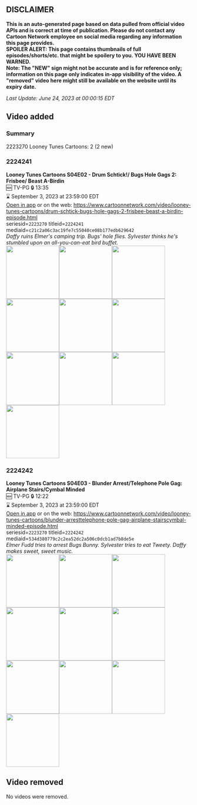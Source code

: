 ## DISCLAIMER
**This is an auto-generated page based on data pulled from official video APIs and is correct at time of publication. Please do not contact any Cartoon Network employee on social media regarding any information this page provides.**  
**SPOILER ALERT: This page contains thumbnails of full episodes/shorts/etc. that might be spoilery to you. YOU HAVE BEEN WARNED.**  
**Note: The "NEW" sign might not be accurate and is for reference only; information on this page only indicates in-app visibility of the video. A "removed" video here might still be available on the website until its expiry date.**  

_Last Update: June 24, 2023 at 00:00:15 EDT_
## Video added
### Summary
2223270 Looney Tunes Cartoons: 2 (2 new)  
### 2224241
**Looney Tunes Cartoons S04E02 - Drum Schtick!/ Bugs Hole Gags 2: Frisbee/ Beast A-Birdin**  
🆕 TV-PG 🔒 13:35  
⌛ September 3, 2023 at 23:59:00 EDT  
[Open in app](https://cnvideo.sercomkc.org/redirector.html?type=cnapp&seriesid=2223270&titleid=2224241&mediaid=c21c2a06c3ac19fe7c55040ce08b177edb629642) or on the web: https://www.cartoonnetwork.com/video/looney-tunes-cartoons/drum-schtick-bugs-hole-gags-2-frisbee-beast-a-birdin-episode.html  
seriesid=`2223270` titleid=`2224241` mediaid=`c21c2a06c3ac19fe7c55040ce08b177edb629642`  
_Daffy ruins Elmer's camping trip. Bugs' hole flies. Sylvester thinks he's stumbled upon an all-you-can-eat bird buffet._  
<a href="https://s3.amazonaws.com/cartoonorchestrator/2224241_001_1280x720.jpg"><img src="https://s3.amazonaws.com/cartoonorchestrator/2224241_001_640x360.jpg" height="144px" /></a><a href="https://s3.amazonaws.com/cartoonorchestrator/2224241_002_1280x720.jpg"><img src="https://s3.amazonaws.com/cartoonorchestrator/2224241_002_640x360.jpg" height="144px" /></a><a href="https://s3.amazonaws.com/cartoonorchestrator/2224241_003_1280x720.jpg"><img src="https://s3.amazonaws.com/cartoonorchestrator/2224241_003_640x360.jpg" height="144px" /></a><a href="https://s3.amazonaws.com/cartoonorchestrator/2224241_004_1280x720.jpg"><img src="https://s3.amazonaws.com/cartoonorchestrator/2224241_004_640x360.jpg" height="144px" /></a><a href="https://s3.amazonaws.com/cartoonorchestrator/2224241_005_1280x720.jpg"><img src="https://s3.amazonaws.com/cartoonorchestrator/2224241_005_640x360.jpg" height="144px" /></a><a href="https://s3.amazonaws.com/cartoonorchestrator/2224241_006_1280x720.jpg"><img src="https://s3.amazonaws.com/cartoonorchestrator/2224241_006_640x360.jpg" height="144px" /></a><a href="https://s3.amazonaws.com/cartoonorchestrator/2224241_007_1280x720.jpg"><img src="https://s3.amazonaws.com/cartoonorchestrator/2224241_007_640x360.jpg" height="144px" /></a><a href="https://s3.amazonaws.com/cartoonorchestrator/2224241_008_1280x720.jpg"><img src="https://s3.amazonaws.com/cartoonorchestrator/2224241_008_640x360.jpg" height="144px" /></a><a href="https://s3.amazonaws.com/cartoonorchestrator/2224241_009_1280x720.jpg"><img src="https://s3.amazonaws.com/cartoonorchestrator/2224241_009_640x360.jpg" height="144px" /></a><a href="https://s3.amazonaws.com/cartoonorchestrator/2224241_010_1280x720.jpg"><img src="https://s3.amazonaws.com/cartoonorchestrator/2224241_010_640x360.jpg" height="144px" /></a>
### 2224242
**Looney Tunes Cartoons S04E03 - Blunder Arrest/Telephone Pole Gag: Airplane Stairs/Cymbal Minded**  
🆕 TV-PG 🔒 12:22  
⌛ September 3, 2023 at 23:59:00 EDT  
[Open in app](https://cnvideo.sercomkc.org/redirector.html?type=cnapp&seriesid=2223270&titleid=2224242&mediaid=534d380779c2c2ea52dc2a506c0dcb1ad7b8de5e) or on the web: https://www.cartoonnetwork.com/video/looney-tunes-cartoons/blunder-arresttelephone-pole-gag-airplane-stairscymbal-minded-episode.html  
seriesid=`2223270` titleid=`2224242` mediaid=`534d380779c2c2ea52dc2a506c0dcb1ad7b8de5e`  
_Elmer Fudd tries to arrest Bugs Bunny. Sylvester tries to eat Tweety. Daffy makes sweet, sweet music._  
<a href="https://s3.amazonaws.com/cartoonorchestrator/2224242_001_1280x720.jpg"><img src="https://s3.amazonaws.com/cartoonorchestrator/2224242_001_640x360.jpg" height="144px" /></a><a href="https://s3.amazonaws.com/cartoonorchestrator/2224242_002_1280x720.jpg"><img src="https://s3.amazonaws.com/cartoonorchestrator/2224242_002_640x360.jpg" height="144px" /></a><a href="https://s3.amazonaws.com/cartoonorchestrator/2224242_003_1280x720.jpg"><img src="https://s3.amazonaws.com/cartoonorchestrator/2224242_003_640x360.jpg" height="144px" /></a><a href="https://s3.amazonaws.com/cartoonorchestrator/2224242_004_1280x720.jpg"><img src="https://s3.amazonaws.com/cartoonorchestrator/2224242_004_640x360.jpg" height="144px" /></a><a href="https://s3.amazonaws.com/cartoonorchestrator/2224242_005_1280x720.jpg"><img src="https://s3.amazonaws.com/cartoonorchestrator/2224242_005_640x360.jpg" height="144px" /></a><a href="https://s3.amazonaws.com/cartoonorchestrator/2224242_006_1280x720.jpg"><img src="https://s3.amazonaws.com/cartoonorchestrator/2224242_006_640x360.jpg" height="144px" /></a><a href="https://s3.amazonaws.com/cartoonorchestrator/2224242_007_1280x720.jpg"><img src="https://s3.amazonaws.com/cartoonorchestrator/2224242_007_640x360.jpg" height="144px" /></a><a href="https://s3.amazonaws.com/cartoonorchestrator/2224242_008_1280x720.jpg"><img src="https://s3.amazonaws.com/cartoonorchestrator/2224242_008_640x360.jpg" height="144px" /></a><a href="https://s3.amazonaws.com/cartoonorchestrator/2224242_009_1280x720.jpg"><img src="https://s3.amazonaws.com/cartoonorchestrator/2224242_009_640x360.jpg" height="144px" /></a><a href="https://s3.amazonaws.com/cartoonorchestrator/2224242_010_1280x720.jpg"><img src="https://s3.amazonaws.com/cartoonorchestrator/2224242_010_640x360.jpg" height="144px" /></a>
## Video removed
No videos were removed.  
